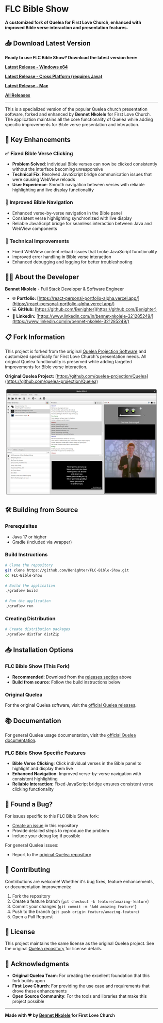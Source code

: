 # FLC Bible Show

**A customized fork of Quelea for First Love Church, enhanced with improved Bible verse interaction and presentation features.**

## 📥 **Download Latest Version**

**Ready to use FLC Bible Show? Download the latest version here:**

[**Latest Release - Windows x64**](https://github.com/Benighter/FLC-Bible-Show/releases/latest/download/flc-bible-show-windows-x64.exe)

[**Latest Release - Cross Platform (requires Java)**](https://github.com/Benighter/FLC-Bible-Show/releases/latest/download/flc-bible-show-crossplatform.jar)

[**Latest Release - Mac**](https://github.com/Benighter/FLC-Bible-Show/releases/latest/download/flc-bible-show-mac.zip)

[**All Releases**](https://github.com/Benighter/FLC-Bible-Show/releases)

---

This is a specialized version of the popular Quelea church presentation software, forked and enhanced by **Bennet Nkolele** for First Love Church. The application maintains all the core functionality of Quelea while adding specific improvements for Bible verse presentation and interaction.

## 🚀 Key Enhancements

### ✅ **Fixed Bible Verse Clicking**
- **Problem Solved**: Individual Bible verses can now be clicked consistently without the interface becoming unresponsive
- **Technical Fix**: Resolved JavaScript bridge communication issues that were causing WebView reloads
- **User Experience**: Smooth navigation between verses with reliable highlighting and live display functionality

### 🎯 **Improved Bible Navigation**
- Enhanced verse-by-verse navigation in the Bible panel
- Consistent verse highlighting synchronized with live display
- Reliable JavaScript bridge for seamless interaction between Java and WebView components

### 🔧 **Technical Improvements**
- Fixed WebView content reload issues that broke JavaScript functionality
- Improved error handling in Bible verse interaction
- Enhanced debugging and logging for better troubleshooting

## 👨‍💻 **About the Developer**

**Bennet Nkolele** - Full Stack Developer & Software Engineer

* 🌐 **Portfolio:** [https://react-personal-portfolio-alpha.vercel.app/](https://react-personal-portfolio-alpha.vercel.app/)
* 💻 **GitHub:** [https://github.com/Benighter](https://github.com/Benighter)
* 🔗 **LinkedIn:** [https://www.linkedin.com/in/bennet-nkolele-321285249/](https://www.linkedin.com/in/bennet-nkolele-321285249/)

## 📋 **Fork Information**

This project is forked from the original [Quelea Projection Software](https://github.com/quelea-projection/Quelea) and customized specifically for First Love Church's presentation needs. All original Quelea functionality is preserved while adding targeted improvements for Bible verse interaction.

**Original Quelea Project:** [https://github.com/quelea-projection/Quelea](https://github.com/quelea-projection/Quelea)

![screenshot](screenshot.png)

## 🛠️ **Building from Source**

### Prerequisites
- Java 17 or higher
- Gradle (included via wrapper)

### Build Instructions
```bash
# Clone the repository
git clone https://github.com/Benighter/FLC-Bible-Show.git
cd FLC-Bible-Show

# Build the application
./gradlew build

# Run the application
./gradlew run
```

### Creating Distribution
```bash
# Create distribution packages
./gradlew distTar distZip
```

## 📥 **Installation Options**

### FLC Bible Show (This Fork)
- **Recommended**: Download from the [releases section](https://github.com/Benighter/FLC-Bible-Show/releases) above
- **Build from source**: Follow the build instructions below

### Original Quelea
For the original Quelea software, visit the [official Quelea releases](https://github.com/quelea-projection/Quelea/releases).

## 📚 **Documentation**

For general Quelea usage documentation, visit the [official Quelea documentation](https://quelea-projection.github.io/docs/).

### FLC Bible Show Specific Features
- **Bible Verse Clicking**: Click individual verses in the Bible panel to highlight and display them live
- **Enhanced Navigation**: Improved verse-by-verse navigation with consistent highlighting
- **Reliable Interaction**: Fixed JavaScript bridge ensures consistent verse clicking functionality

## 🐛 **Found a Bug?**

For issues specific to this FLC Bible Show fork:
- [Create an issue](https://github.com/Benighter/FLC-Bible-Show/issues) in this repository
- Provide detailed steps to reproduce the problem
- Include your debug log if possible

For general Quelea issues:
- Report to the [original Quelea repository](https://github.com/quelea-projection/Quelea/issues)

## 🤝 **Contributing**

Contributions are welcome! Whether it's bug fixes, feature enhancements, or documentation improvements:

1. Fork the repository
2. Create a feature branch (`git checkout -b feature/amazing-feature`)
3. Commit your changes (`git commit -m 'Add amazing feature'`)
4. Push to the branch (`git push origin feature/amazing-feature`)
5. Open a Pull Request

## 📄 **License**

This project maintains the same license as the original Quelea project. See the original [Quelea repository](https://github.com/quelea-projection/Quelea) for license details.

## 🙏 **Acknowledgments**

- **Original Quelea Team**: For creating the excellent foundation that this fork builds upon
- **First Love Church**: For providing the use case and requirements that drove these enhancements
- **Open Source Community**: For the tools and libraries that make this project possible

---

**Made with ❤️ by [Bennet Nkolele](https://github.com/Benighter) for First Love Church**
